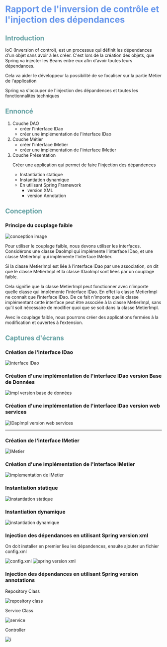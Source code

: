 <h1 style="color: cornflowerblue">Rapport de l'inversion de contrôle et l'injection des dépendances</h1>
<h2 style="color: cadetblue">Introduction</h2>
<p>IoC (Inversion of control), est un processus qui définit les dépendances d'un objet sans 
avoir à les créer. C'est lors de la création des objets, que Spring va injecter les Beans entre 
eux afin d'avoir toutes leurs dépendances.</p>
<p>Cela va aider le développeur la possibilité de se focaliser sur la partie Métier de l'application</p>
<p>Spring va s'occuper de l'injection des dépandences et toutes les fonctionnalités techniques</p>
<h2 style="color: cadetblue">Ennoncé</h2>
<ol>
    <li>Couche DAO 
        <ul>
            <li>créer l'interface IDao</li>
            <li>créer une implémentation de l'interface IDao</li>
        </ul>
    </li>
    <li>Couche Métier
        <ul>
            <li>créer l'interface IMetier</li>
            <li>créer une implémentation de l'interface IMetier</li>
        </ul>
    </li>
    <li>Couche Présentation
        <p>Créer une application qui permet de faire l'injection des dépandences</p>
        <ul>
        <li>Instantiation statique</li>
        <li>Instantiation dynamique</li>
        <li>En utilisant Spring Framework
            <ul>
                <li>version XML</li>
                <li>version Annotation</li>
            </ul>
        </li>
        </ul>
    </li>
</ol>
<h2 style="color: cadetblue">Conception</h2>
<h3>Principe du couplage faible</h3>
<img src="captures/Conception.png" alt="conception image">
<p>
Pour utiliser le couplage faible, nous devons utiliser les interfaces.
Considérons une classe DaoImpl qui implémente l'interface IDao, et une classe MetierImpl qui implémente l'interface IMetier.</p>
<p>Si la classe MetierImpl est liée à l’interface IDao par une association, on dit que le classe MetierImpl et la classe IDaoImpl sont liées par un
couplage faible.</p>
<p>Cela signifie que la classe MetierImpl peut fonctionner avec n’importe quelle classe qui implémente l’interface IDao.
En effet la classe MetierImpl ne connait que l’interface IDao. De ce fait n’importe quelle classe implémentant cette
interface peut être associée à la classe MetierImpl, sans qu’il soit nécessaire de modifier quoi que se soit dans la
classe MetierImpl.</p>
<p>Avec le couplage faible, nous pourrons créer des applications fermées à la modification et ouvertes à
l’extension.
</p>
<h2 style="color: cadetblue">Captures d'écrans</h2>
<h3>Création de l'interface IDao</h3>
<img src="captures/InterfaceIDao.png" alt="interface IDao">
<h3>Création d'une implémentation de l'interface IDao version Base de Données</h3>
<img src="captures/IDaoImpl.png" alt="impl version base de données">
<h3>Création d'une implémentation de l'interface IDao version web services</h3>
<img src="captures/IDaoImplV2.png" alt="IDapImpl version web services">
<hr>
<h3>Création de l'interface IMetier</h3>
<img src="captures/InterfaceMetier.png" alt="IMetier">
<h3>Création d'une implémentation de l'interface IMetier</h3>
<img src="captures/MetierImpl.png" alt="implementation de IMetier">
<h3>Instantiation statique</h3>
<img src="captures/Pres1_instanstation_statique.png" alt="instantiation statique">
<h3>Instantiation dynamique</h3>
<img src="captures/Pres2_instanstation_dynamique.png" alt="instantiation dynamique">
<h3>Injection des dépendances en utilisant Spring version xml</h3>
<p>On doit installer en premier lieu les dépandences, ensuite ajouter un fichier config.xml</p>
<img src="captures/config_xml.png" alt="config.xml">
<img src="captures/Spring_xml.png" alt="spring version xml">
<h3>Injection des dépendances en utilisant Spring version annotations</h3>
<p>Repository Class</p>
<img src="captures/Repository.png" alt="repository class">
<p>Service Class</p>
<img src="captures/Service.png" alt="service">
<p>Controller</p>
<img src="captures/pres4_annota.png" alt="i">
